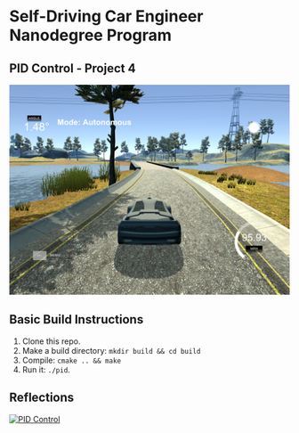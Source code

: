 # Self-Driving Car Engineer Nanodegree Program

## PID Control - Project 4

<p align="center">
    <img src="./imgs/img.png" width="1000">
</p>


## Basic Build Instructions

1. Clone this repo.
2. Make a build directory: `mkdir build && cd build`
3. Compile: `cmake .. && make`
4. Run it: `./pid`. 

## Reflections


[![PID Control](http://img.youtube.com/vi/eQGfbPIb1_U/0.jpg)](http://www.youtube.com/watch?v=eQGfbPIb1_U "PID Contol")

